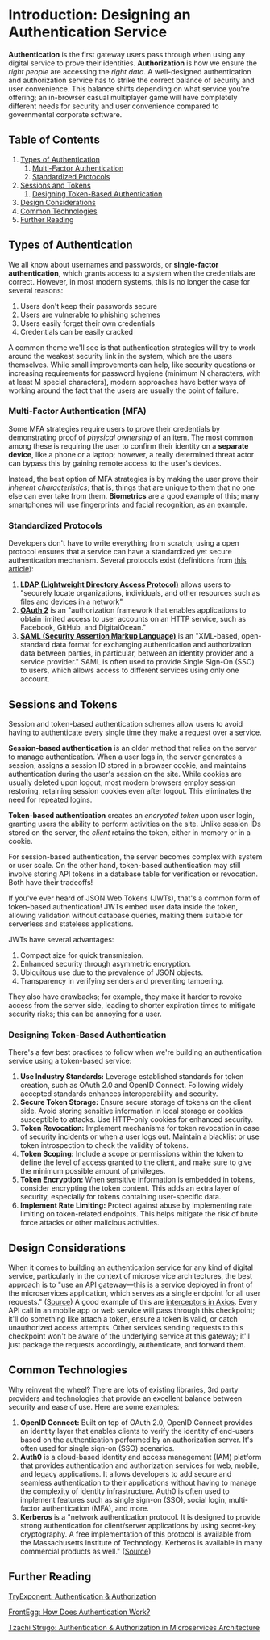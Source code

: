 # Introduction: Designing an Authentication Service

**Authentication** is the first gateway users pass through when using any digital service to prove their identities. **Authorization** is how we ensure the *right people* are accessing the *right data*.
A well-designed authentication and authorization service has to strike the correct balance of security and user convenience. This balance shifts depending on what service you're offering; an in-browser casual multiplayer game will have completely different needs for security and user convenience compared to governmental corporate software.

## Table of Contents

1. [Types of Authentication](#auth-types)
	1. [Multi-Factor Authentication](#mfa)
	2. [Standardized Protocols](#protocols)
2. [Sessions and Tokens](#sessions-tokens)
	1. [Designing Token-Based Authentication](#token-design)
4. [Design Considerations](#auth-design)
5. [Common Technologies](#auth-common-tech)
6. [Further Reading](#further-reading)

## Types of Authentication <a name="auth-types"></a>

We all know about usernames and passwords, or **single-factor authentication**, which grants access to a system when the credentials are correct. However, in most modern systems, this is no longer the case for several reasons:
1. Users don't keep their passwords secure
2. Users are vulnerable to phishing schemes
3. Users easily forget their own credentials
4. Credentials can be easily cracked

A common theme we'll see is that authentication strategies will try to work around the weakest security link in the system, which are the users themselves. While small improvements can help, like security questions or increasing requirements for password hygiene (minimum N characters, with at least M special characters), modern approaches have better ways of working around the fact that the users are usually the point of failure.

### Multi-Factor Authentication (MFA) <a name="mfa"></a>

Some MFA strategies require users to prove their credentials by demonstrating proof of *physical ownership* of an item. The most common among these is requiring the user to confirm their identity on a **separate device**, like a phone or a laptop; however, a really determined threat actor can bypass this by gaining remote access to the user's devices. 

Instead, the best option of MFA strategies is by making the user prove their *inherent characteristics*; that is, things that are unique to them that no one else can ever take from them. **Biometrics** are a good example of this; many smartphones will use fingerprints and facial recognition, as an example.

### Standardized Protocols <a name="protocols"></a>

Developers don't have to write everything from scratch; using a open protocol ensures that a service can have a standardized yet secure authentication mechanism. Several protocols exist (definitions from [this article](https://www.getkisi.com/blog/authentication-protocols-overview)):
1. **[LDAP (Lightweight Directory Access Protocol)](https://www.getkisi.com/glossary/lightweight-directory-access-protocol)** allows users to "securely locate organizations, individuals, and other resources such as files and devices in a network"
2. **[OAuth 2](https://tools.ietf.org/html/rfc6749)** is an "authorization framework that enables applications to obtain limited access to user accounts on an HTTP service, such as Facebook, GitHub, and DigitalOcean." 
3. **[SAML (Security Assertion Markup Language)](https://saml.xml.org/)** is an "XML-based, open-standard data format for exchanging authentication and authorization data between parties, in particular, between an identity provider and a service provider." SAML is often used to provide Single Sign-On (SSO) to users, which allows access to different services using only one account.

## Sessions and Tokens <a name="sessions-tokens"></a>

Session and token-based authentication schemes allow users to avoid having to authenticate every single time they make a request over a service.

**Session-based authentication** is an older method that relies on the server to manage authentication. When a user logs in, the server generates a session, assigns a session ID stored in a browser cookie, and maintains authentication during the user's session on the site. While cookies are usually deleted upon logout, most modern browsers employ session restoring, retaining session cookies even after logout. This eliminates the need for repeated logins.

**Token-based authentication** creates an *encrypted token* upon user login, granting users the ability to perform activities on the site. Unlike session IDs stored on the server, the *client* retains the token, either in memory or in a cookie.

For session-based authentication, the server becomes complex with system or user scale. On the other hand, token-based authentication may still involve storing API tokens in a database table for verification or revocation. Both have their tradeoffs!

If you've ever heard of JSON Web Tokens (JWTs), that's a common form of token-based authentication! JWTs embed user data inside the token, allowing validation without database queries, making them suitable for serverless and stateless applications.

JWTs have several advantages:

1.  Compact size for quick transmission.
2.  Enhanced security through asymmetric encryption.
3.  Ubiquitous use due to the prevalence of JSON objects.
4.  Transparency in verifying senders and preventing tampering.

They also have drawbacks; for example, they make it harder to revoke access from the server side, leading to shorter expiration times to mitigate security risks; this can be annoying for a user.

### Designing Token-Based Authentication <a name="token-design"></a>
There's a few best practices to follow when we're building an authentication service using a token-based service:
1.  **Use Industry Standards:** Leverage established standards for token creation, such as OAuth 2.0 and OpenID Connect. Following widely accepted standards enhances interoperability and security.
2.  **Secure Token Storage:** Ensure secure storage of tokens on the client side. Avoid storing sensitive information in local storage or cookies susceptible to attacks. Use HTTP-only cookies for enhanced security.
3.  **Token Revocation:** Implement mechanisms for token revocation in case of security incidents or when a user logs out. Maintain a blacklist or use token introspection to check the validity of tokens.
4.  **Token Scoping:** Include a scope or permissions within the token to define the level of access granted to the client, and make sure to give the minimum possible amount of privileges.
5.  **Token Encryption:** When sensitive information is embedded in tokens, consider encrypting the token content. This adds an extra layer of security, especially for tokens containing user-specific data.
6.  **Implement Rate Limiting:** Protect against abuse by implementing rate limiting on token-related endpoints. This helps mitigate the risk of brute force attacks or other malicious activities.

## Design Considerations <a name="auth-design"></a>

When it comes to building an authentication service for any kind of digital service, particularly in the context of microservice architectures, the best approach is to "use an API gateway—this is a service deployed in front of the microservices application, which serves as a single endpoint for all user requests." ([Source](https://frontegg.com/blog/authentication)) A good example of this are [interceptors in Axios](https://axios-http.com/docs/interceptors). Every API call in an mobile app or web service will pass through this checkpoint; it'll do something like attach a token, ensure a token is valid, or catch unauthorized access attempts. Other services sending requests to this checkpoint won't be aware of the underlying service at this gateway; it'll just package the requests accordingly, authenticate, and forward them. 

## Common Technologies <a name="auth-common-tech"></a>

Why reinvent the wheel? There are lots of existing libraries, 3rd party providers and technologies that provide an excellent balance between security and ease of use. Here are some examples:
1.  **OpenID Connect:** Built on top of OAuth 2.0, OpenID Connect provides an identity layer that enables clients to verify the identity of end-users based on the authentication performed by an authorization server. It's often used for single sign-on (SSO) scenarios.
2. **Auth0** is a cloud-based identity and access management (IAM) platform that provides authentication and authorization services for web, mobile, and legacy applications. It allows developers to add secure and seamless authentication to their applications without having to manage the complexity of identity infrastructure. Auth0 is often used to implement features such as single sign-on (SSO), social login, multi-factor authentication (MFA), and more.
3. **Kerberos** is a "network authentication protocol. It is designed to provide strong authentication for client/server applications by using secret-key cryptography. A free implementation of this protocol is available from the Massachusetts Institute of Technology. Kerberos is available in many commercial products as well." ([Source](https://www.getkisi.com/blog/authentication-protocols-overview))

## Further Reading <a name="further-reading"></a>
[TryExponent: Authentication & Authorization](https://www.tryexponent.com/courses/fundamentals-system-design/authentication-authorization)

[FrontEgg: How Does Authentication Work?](https://frontegg.com/blog/authentication#How-Does-Authentication-Work)

[Tzachi Strugo: Authentication & Authorization in Microservices Architecture](https://dev.to/behalf/authentication-authorization-in-microservices-architecture-part-i-2cn0)

